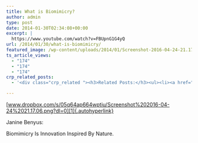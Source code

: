 ```yaml
---
title: What is Biomimicry?
author: admin
type: post
date: 2014-01-30T02:34:08+00:00
excerpt: |
  https://www.youtube.com/watch?v=FBUpnG1G4yQ
url: /2014/01/30/what-is-biomimicry/
featured_image: /wp-content/uploads/2014/01/Screenshot-2016-04-24-21.17.06-1.png
ts_article_views:
  - "174"
  - "174"
  - "174"
crp_related_posts:
  - '<div class="crp_related "><h3>Related Posts:</h3><ul><li><a href="https://scdhub.org/2017/07/28/8006/"    ><img src="https://scdhub.org/wp-content/uploads/2017/07/hqdefault-150x150.jpg" alt="Music" title="Music" width="150" height="150" class="crp_thumb crp_featured" /><span class="crp_title">Music</span></a></li><li><a href="https://scdhub.org/2017/06/20/startup-secrets-value-proposition/"    ><img src="https://scdhub.org/wp-content/uploads/2017/06/startup-secrets-value-proposition-150x150.jpg" alt="Startup Secrets: Value Proposition" title="Startup Secrets: Value Proposition" width="150" height="150" class="crp_thumb crp_featured" /><span class="crp_title">Startup Secrets: Value Proposition</span></a></li><li><a href="https://scdhub.org/cities/"    ><img src="https://scdhub.org/wp-content/plugins/contextual-related-posts/default.png" alt="Cities" title="Cities" width="150" height="150" class="crp_thumb crp_default" /><span class="crp_title">Cities</span></a></li><li><a href="https://scdhub.org/2017/10/14/pump-jack-water-wells/"    ><img src="https://scdhub.org/wp-content/uploads/2017/10/pump-jack-water-wells-150x150.jpg" alt="Pump Jack Water Wells" title="Pump Jack Water Wells" width="150" height="150" class="crp_thumb crp_featured" /><span class="crp_title">Pump Jack Water Wells</span></a></li><li><a href="https://scdhub.org/2017/06/10/street-roots-newspaper/"    ><img src="https://scdhub.org/wp-content/uploads/2017/06/Screen-Shot-2017-06-10-at-5.34.59-PM-150x150.png" alt="Street Roots Newspaper" title="Street Roots Newspaper" width="150" height="150" class="crp_thumb crp_featured" /><span class="crp_title">Street Roots Newspaper</span></a></li><li><a href="https://scdhub.org/2017/06/28/solutions-journalism-sarika-bansal-at-tedxcolumbiasipa/"    ><img src="https://scdhub.org/wp-content/uploads/2017/06/Screen-Shot-2017-06-28-at-8.38.10-AM-150x150.png" alt="Solutions Journalism: Sarika Bansal" title="Solutions Journalism: Sarika Bansal" width="150" height="150" class="crp_thumb crp_featured" /><span class="crp_title">Solutions Journalism: Sarika Bansal</span></a></li></ul><div class="crp_clear"></div></div>'

---
```

[www.dropbox.com/s/05q64ap664wptiu/Screenshot%202016-04-24%2021.17.06.png?dl=0][1]{.autohyperlink} 

Janine Benyus:
   
Biomimicry Is Innovation Inspired By Nature.

 [1]: https://www.dropbox.com/s/05q64ap664wptiu/Screenshot%202016-04-24%2021.17.06.png?dl=0